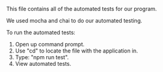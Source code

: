 This file contains all of the automated tests for our program.

We used mocha and chai to do our automated testing.

To run the automated tests:
1) Open up command prompt.
2) Use "cd" to locate the file with the application in.
3) Type: "npm run test".
4) View automated tests.

